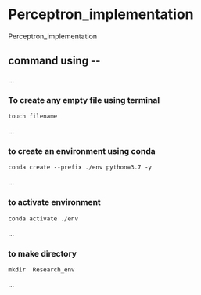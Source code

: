 # Perceptron_implementation
Perceptron_implementation


## command using --


...
### To create any empty file using terminal
```
touch filename
```

...
### to create an environment using conda
```
conda create --prefix ./env python=3.7 -y

```

...
### to activate environment
```
conda activate ./env
```
...

### to make directory
```
mkdir  Research_env
```

...
